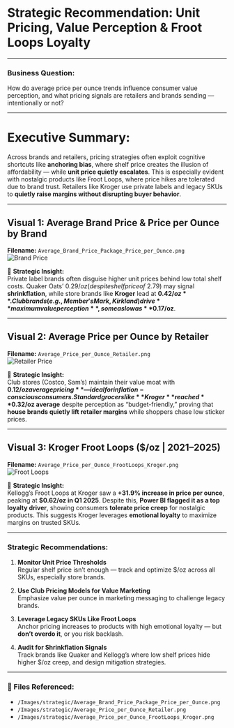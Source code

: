 # Strategic Recommendation: Unit Pricing, Value Perception & Froot Loops Loyalty

---

### Business Question:
How do average price per ounce trends influence consumer value perception, and what pricing signals are retailers and brands sending — intentionally or not?

---

# Executive Summary:
Across brands and retailers, pricing strategies often exploit cognitive shortcuts like **anchoring bias**, where shelf price creates the illusion of affordability — while **unit price quietly escalates**. This is especially evident with nostalgic products like Froot Loops, where price hikes are tolerated due to brand trust. Retailers like Kroger use private labels and legacy SKUs to **quietly raise margins without disrupting buyer behavior**.

---

## Visual 1: Average Brand Price & Price per Ounce by Brand  
**Filename:** `Average_Brand_Price_Package_Price_per_Ounce.png`  
![Brand Price](../../Images/strategic/Average_Brand_Price_Package_Price_per_Ounce.png)

🔹 **Strategic Insight:**  
Private label brands often disguise higher unit prices behind low total shelf costs. Quaker Oats’ $0.29/oz (despite shelf price of ~$2.79) may signal **shrinkflation**, while store brands like **Kroger** lead at **$0.42/oz**. Club brands (e.g., Member's Mark, Kirkland) drive **maximum value perception**, some as low as **$0.17/oz**.

---

## Visual 2: Average Price per Ounce by Retailer  
**Filename:** `Average_Price_per_Ounce_Retailer.png`  
![Retailer Price](../../Images/strategic/Average_Price_per_Ounce_Retailer.png)

🔹 **Strategic Insight:**  
Club stores (Costco, Sam’s) maintain their value moat with **$0.12/oz average pricing** — ideal for inflation-conscious consumers. Standard grocers like **Kroger** reached **$0.32/oz average** despite perception as “budget-friendly,” proving that **house brands quietly lift retailer margins** while shoppers chase low sticker prices.

---

## Visual 3: Kroger Froot Loops ($/oz | 2021–2025)  
**Filename:** `Average_Price_per_Ounce_FrootLoops_Kroger.png`  
![Froot Loops](../../Images/strategic/Average_Price_per_Ounce_FrootLoops_Kroger.png)

🔹 **Strategic Insight:**  
Kellogg’s Froot Loops at Kroger saw a **+31.9% increase in price per ounce**, peaking at **$0.62/oz in Q1 2025**. Despite this, **Power BI flagged it as a top loyalty driver**, showing consumers **tolerate price creep** for nostalgic products. This suggests Kroger leverages **emotional loyalty** to maximize margins on trusted SKUs.

---

### Strategic Recommendations:

1. **Monitor Unit Price Thresholds**  
   Regular shelf price isn’t enough — track and optimize $/oz across all SKUs, especially store brands.

2. **Use Club Pricing Models for Value Marketing**  
   Emphasize value per ounce in marketing messaging to challenge legacy brands.

3. **Leverage Legacy SKUs Like Froot Loops**  
   Anchor pricing increases to products with high emotional loyalty — but **don’t overdo it**, or you risk backlash.

4. **Audit for Shrinkflation Signals**  
   Track brands like Quaker and Kellogg’s where low shelf prices hide higher $/oz creep, and design mitigation strategies.

---

### 🔗 Files Referenced:
- `/Images/strategic/Average_Brand_Price_Package_Price_per_Ounce.png`
- `/Images/strategic/Average_Price_per_Ounce_Retailer.png`
- `/Images/strategic/Average_Price_per_Ounce_FrootLoops_Kroger.png`
